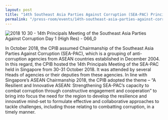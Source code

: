 ```yaml
---
layout: post
title: "14th Southeast Asia Parties Against Corruption (SEA-PAC) Principals Meeting 2018"
permalink: "/press-room/events/14th-southeast-asia-parties-against-corruption-sea-pac-principals-meeting-2018"
---
```

![2018 10 30  - 14th Principals Meeting of the Southeast Asia Parties Against Corruption Day 1 (High Res) - 066_0](https://user-images.githubusercontent.com/84945723/124088469-89a92000-da85-11eb-985f-eae41cd63d59.jpg)

In October 2018, the CPIB assumed Chairmanship of the Southeast Asia Parties Against Corruption (SEA-PAC), which is a grouping of anti-corruption agencies from ASEAN countries established in December 2004. In this regard, the CPIB hosted the 14th Principals Meeting of the SEA-PAC held in Singapore from 30-31 October 2018. It was attended by several Heads of agencies or their deputies from these agencies. In line with Singapore’s ASEAN Chairmanship 2018, the CPIB adopted the theme – “A Resilient and Innovative ASEAN: Strengthening SEA-PAC’s capacity to combat corruption through constructive engagement and cooperation” to bring into focus the need for the region to develop the resilience and innovative mind-set to formulate effective and collaborative approaches to tackle challenges, including those relating to combatting corruption, in a timely manner.
